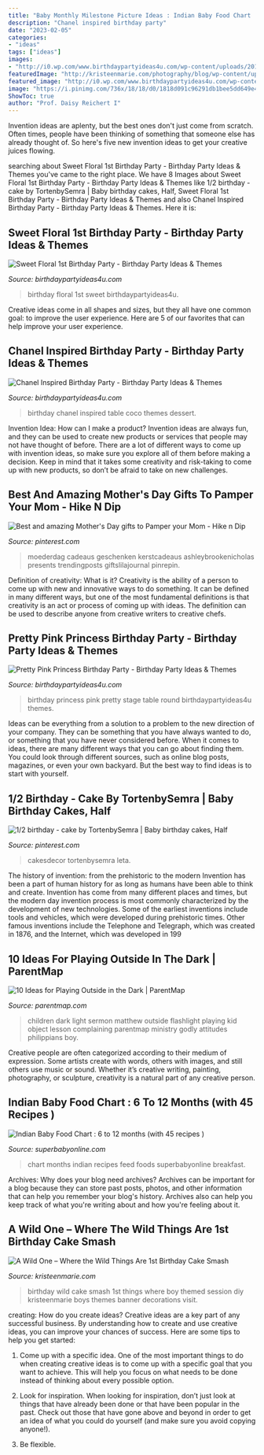 ```yaml
---
title: "Baby Monthly Milestone Picture Ideas : Indian Baby Food Chart : 6 To 12 Months (with 45 Recipes )"
description: "Chanel inspired birthday party"
date: "2023-02-05"
categories:
- "ideas"
tags: ["ideas"]
images:
- "http://i0.wp.com/www.birthdaypartyideas4u.com/wp-content/uploads/2015/12/COCO-Chanel-inspired-birthday-party-dessert-table.jpg"
featuredImage: "http://kristeenmarie.com/photography/blog/wp-content/uploads/2016/10/2016-10-20_0006.jpg"
featured_image: "http://i0.wp.com/www.birthdaypartyideas4u.com/wp-content/uploads/2015/12/COCO-Chanel-inspired-birthday-party-dessert-table.jpg"
image: "https://i.pinimg.com/736x/18/18/d0/1818d091c96291db1bee5dd649e4e434.jpg"
ShowToc: true
author: "Prof. Daisy Reichert I"
---
```



Invention ideas are aplenty, but the best ones don't just come from scratch. Often times, people have been thinking of something that someone else has already thought of. So here's five new invention ideas to get your creative juices flowing.

	

		
searching about Sweet Floral 1st Birthday Party - Birthday Party Ideas &amp; Themes you've came to the right place. We have 8 Images about Sweet Floral 1st Birthday Party - Birthday Party Ideas &amp; Themes like 1/2 birthday - cake by TortenbySemra | Baby birthday cakes, Half, Sweet Floral 1st Birthday Party - Birthday Party Ideas &amp; Themes and also Chanel Inspired Birthday Party - Birthday Party Ideas &amp; Themes. Here it is:
		
    
## Sweet Floral 1st Birthday Party - Birthday Party Ideas &amp; Themes

<img loading=lazy src="http://www.birthdaypartyideas4u.com/wp-content/uploads/2016/10/sweet-floral-1st-birthday-party-flower.jpg" onerror="this.onerror=null;this.src='https://tse2.mm.bing.net/th?id=OIP.Q2ayZ6aje5k6u_jXCXtEcgHaKv&amp;pid=15.1';" alt="Sweet Floral 1st Birthday Party - Birthday Party Ideas &amp; Themes">

_Source: birthdaypartyideas4u.com_

>birthday floral 1st sweet birthdaypartyideas4u. 

	

Creative ideas come in all shapes and sizes, but they all have one common goal: to improve the user experience. Here are 5 of our favorites that can help improve your user experience.

    
## Chanel Inspired Birthday Party - Birthday Party Ideas &amp; Themes

<img loading=lazy src="http://i0.wp.com/www.birthdaypartyideas4u.com/wp-content/uploads/2015/12/COCO-Chanel-inspired-birthday-party-dessert-table.jpg" onerror="this.onerror=null;this.src='https://tse2.mm.bing.net/th?id=OIP.ZAgH8kGJ7U2EqmjK04zWNQHaJ4&amp;pid=15.1';" alt="Chanel Inspired Birthday Party - Birthday Party Ideas &amp; Themes">

_Source: birthdaypartyideas4u.com_

>birthday chanel inspired table coco themes dessert. 

	

Invention Idea: How can I make a product?
Invention ideas are always fun, and they can be used to create new products or services that people may not have thought of before. There are a lot of different ways to come up with invention ideas, so make sure you explore all of them before making a decision. Keep in mind that it takes some creativity and risk-taking to come up with new products, so don’t be afraid to take on new challenges.

    
## Best And Amazing Mother&#039;s Day Gifts To Pamper Your Mom - Hike N Dip

<img loading=lazy src="https://i.pinimg.com/736x/18/18/d0/1818d091c96291db1bee5dd649e4e434.jpg" onerror="this.onerror=null;this.src='https://tse1.mm.bing.net/th?id=OIP.d7Cwa5VoJVEkQLWwvYlIAQHaNa&amp;pid=15.1';" alt="Best and amazing Mother&#039;s Day gifts to Pamper your Mom - Hike n Dip">

_Source: pinterest.com_

>moederdag cadeaus geschenken kerstcadeaus ashleybrookenicholas presents trendingposts giftslilajournal pinrepin. 

	

Definition of creativity: What is it?
Creativity is the ability of a person to come up with new and innovative ways to do something. It can be defined in many different ways, but one of the most fundamental definitions is that creativity is an act or process of coming up with ideas. The definition can be used to describe anyone from creative writers to creative chefs.

    
## Pretty Pink Princess Birthday Party - Birthday Party Ideas &amp; Themes

<img loading=lazy src="http://www.birthdaypartyideas4u.com/wp-content/uploads/2016/08/pretty-pink-princess-birthday-party-ideas-600x408.jpg" onerror="this.onerror=null;this.src='https://tse4.mm.bing.net/th?id=OIP.1nSz3uaiADwswSuO_jGmSgHaFC&amp;pid=15.1';" alt="Pretty Pink Princess Birthday Party - Birthday Party Ideas &amp; Themes">

_Source: birthdaypartyideas4u.com_

>birthday princess pink pretty stage table round birthdaypartyideas4u themes. 

	

Ideas can be everything from a solution to a problem to the new direction of your company. They can be something that you have always wanted to do, or something that you have never considered before. When it comes to ideas, there are many different ways that you can go about finding them. You could look through different sources, such as online blog posts, magazines, or even your own backyard. But the best way to find ideas is to start with yourself.

    
## 1/2 Birthday - Cake By TortenbySemra | Baby Birthday Cakes, Half

<img loading=lazy src="https://i.pinimg.com/736x/ec/7a/ae/ec7aae217c8f54eff18a68e5fa6a097d.jpg" onerror="this.onerror=null;this.src='https://tse1.mm.bing.net/th?id=OIP.VSW3snTkJczzk3FQo68qmgHaJ4&amp;pid=15.1';" alt="1/2 birthday - cake by TortenbySemra | Baby birthday cakes, Half">

_Source: pinterest.com_

>cakesdecor tortenbysemra leta. 

	

The history of invention: from the prehistoric to the modern
Invention has been a part of human history for as long as humans have been able to think and create. Invention has come from many different places and times, but the modern day invention process is most commonly characterized by the development of new technologies. Some of the earliest inventions include tools and vehicles, which were developed during prehistoric times. Other famous inventions include the Telephone and Telegraph, which was created in 1876, and the Internet, which was developed in 199
    
## 10 Ideas For Playing Outside In The Dark | ParentMap

<img loading=lazy src="http://www.parentmap.com/sites/default/files/styles/1200x1200_scaled/public/2017-11/boy-with-a-flashlight-picture-id463803241.jpg?itok=WxRPxqw-" onerror="this.onerror=null;this.src='https://tse3.mm.bing.net/th?id=OIP.bgNt67DTsw-hqdskjWaNBwHaFj&amp;pid=15.1';" alt="10 Ideas for Playing Outside in the Dark | ParentMap">

_Source: parentmap.com_

>children dark light sermon matthew outside flashlight playing kid object lesson complaining parentmap ministry godly attitudes philippians boy. 

	

Creative people are often categorized according to their medium of expression. Some artists create with words, others with images, and still others use music or sound. Whether it’s creative writing, painting, photography, or sculpture, creativity is a natural part of any creative person.

    
## Indian Baby Food Chart : 6 To 12 Months (with 45 Recipes )

<img loading=lazy src="https://www.superbabyonline.com/wp-content/uploads/2014/08/Indian-Baby-Food-Chart-Final-superbaby.jpg" onerror="this.onerror=null;this.src='https://tse3.mm.bing.net/th?id=OIP.KwSSaa5vd-Qq_bY--ff0xQHaD4&amp;pid=15.1';" alt="Indian Baby Food Chart : 6 to 12 months (with 45 recipes )">

_Source: superbabyonline.com_

>chart months indian recipes feed foods superbabyonline breakfast. 

	

Archives: Why does your blog need archives?
Archives can be important for a blog because they can store past posts, photos, and other information that can help you remember your blog's history. Archives also can help you keep track of what you're writing about and how you're feeling about it.

    
## A Wild One – Where The Wild Things Are 1st Birthday Cake Smash

<img loading=lazy src="http://kristeenmarie.com/photography/blog/wp-content/uploads/2016/10/2016-10-20_0006.jpg" onerror="this.onerror=null;this.src='https://tse2.mm.bing.net/th?id=OIP.MTAQN3yOAbhucWHXEmD9wwHaLx&amp;pid=15.1';" alt="A Wild One – Where the Wild Things Are 1st Birthday Cake Smash">

_Source: kristeenmarie.com_

>birthday wild cake smash 1st things where boy themed session diy kristeenmarie boys themes banner decorations visit. 

	

creating: How do you create ideas?
Creative ideas are a key part of any successful business. By understanding how to create and use creative ideas, you can improve your chances of success. Here are some tips to help you get started:
1. Come up with a specific idea. One of the most important things to do when creating creative ideas is to come up with a specific goal that you want to achieve. This will help you focus on what needs to be done instead of thinking about every possible option.

2. Look for inspiration. When looking for inspiration, don’t just look at things that have already been done or that have been popular in the past. Check out those that have gone above and beyond in order to get an idea of what you could do yourself (and make sure you avoid copying anyone!).

3. Be flexible.

